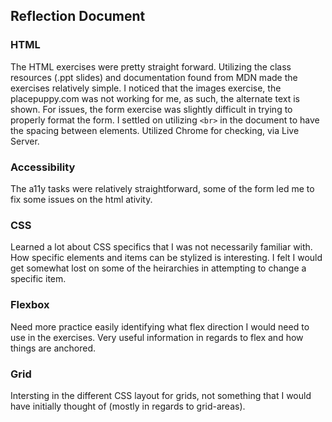 ## Reflection Document

### HTML

The HTML exercises were pretty straight forward. Utilizing the class resources (.ppt slides) and documentation found from MDN made the exercises relatively simple. I noticed that the images exercise, the placepuppy.com was not working for me, as such, the alternate text is shown. For issues, the form exercise was slightly difficult in trying to properly format the form. I settled on utilizing `<br>` in the document to have the spacing between elements. Utilized Chrome for checking, via Live Server.

### Accessibility

The a11y tasks were relatively straightforward, some of the form led me to fix some issues on the html ativity.

### CSS

Learned a lot about CSS specifics that I was not necessarily familiar with. How specific elements and items can be stylized is interesting. I felt I would get somewhat lost on some of the heirarchies in attempting to change a specific item.

### Flexbox

Need more practice easily identifying what flex direction I would need to use in the exercises. Very useful information in regards to flex and how things are anchored.

### Grid

Intersting in the different CSS layout for grids, not something that I would have initially thought of (mostly in regards to grid-areas).

